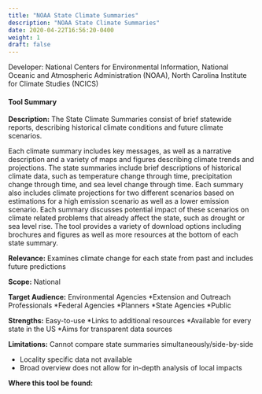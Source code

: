```yaml
---
title: "NOAA State Climate Summaries"
description: "NOAA State Climate Summaries"
date: 2020-04-22T16:56:20-0400
weight: 1
draft: false
---
```

Developer: National Centers for Environmental Information, National Oceanic and Atmospheric Administration (NOAA), North Carolina Institute for Climate Studies (NCICS)

#### Tool Summary
**Description:** The State Climate Summaries consist of brief statewide reports, describing historical climate conditions and future climate scenarios.

Each climate summary includes key messages, as well as a narrative description and a variety of maps and figures describing climate trends and projections. The state summaries include brief descriptions of historical climate data, such as temperature change through time, precipitation change through time, and sea level change through time. Each summary also includes climate projections for two different scenarios based on estimations for a high emission scenario as well as a lower emission scenario. Each summary discusses potential impact of these scenarios on climate related problems that already affect the state, such as drought or sea level rise. The tool provides a variety of download options including brochures and figures as well as more resources at the bottom of each state summary.  


**Relevance:** Examines climate change for each state from past and includes future predictions

**Scope:** National

**Target Audience:** Environmental Agencies
*Extension and Outreach Professionals
*Federal Agencies
*Planners
*State Agencies
*Public

**Strengths:** Easy-to-use
*Links to additional resources
*Available for every state in the US
*Aims for transparent data sources

**Limitations:** Cannot compare state summaries simultaneously/side-by-side
* Locality specific data not available
* Broad overview does not allow for in-depth analysis of local impacts

**Where this tool be found:** 
